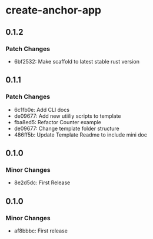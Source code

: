 # create-anchor-app

## 0.1.2

### Patch Changes

- 6bf2532: Make scaffold to latest stable rust version

## 0.1.1

### Patch Changes

- 6c1fb0e: Add CLI docs
- de09677: Add new utiiliy scripts to template
- fba8ed5: Refactor Counter example
- de09677: Change template folder structure
- 486ff5b: Update Template Readme to include mini doc

## 0.1.0

### Minor Changes

- 8e2d5dc: First Release

## 0.1.0

### Minor Changes

- af8bbbc: First release
